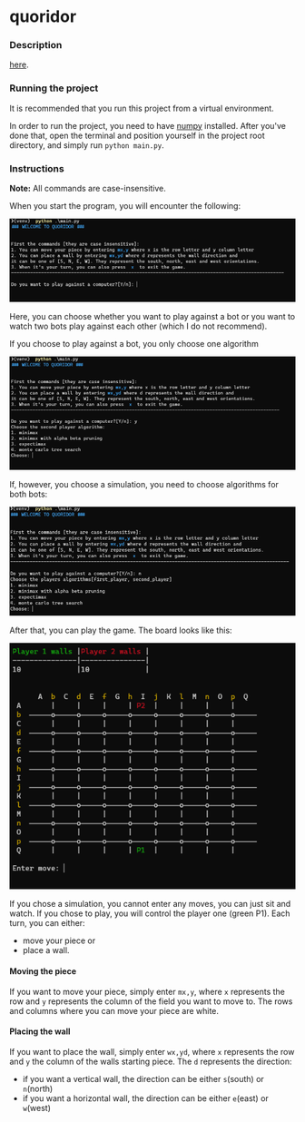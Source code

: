 # quoridor

### Description

[here](https://en.wikipedia.org/wiki/Quoridor).

### Running the project

It is recommended that you run this project from a virtual environment.

In order to run the project, you need to have [numpy](https://numpy.org/) installed. After you've done that, open the
terminal and position yourself in the project root directory, and simply run `python main.py`.

### Instructions

**Note:** All commands are case-insensitive.

When you start the program, you will encounter the following:

![picture](resources/initial-screen.png)

Here, you can choose whether you want to play against a bot or you want to watch two bots play against each other (which
I do not recommend).

If you choose to play against a bot, you only choose one algorithm

![picture](resources/algorithms-1.png)

If, however, you choose a simulation, you need to choose algorithms for both bots:

![picture](resources/algorithms-2.png)

After that, you can play the game. The board looks like this:

![picture](resources/board.png)

If you chose a simulation, you cannot enter any moves, you can just sit and watch. If you chose to play, you will
control the player one (green P1). Each turn, you can either:

* move your piece or
* place a wall.

#### Moving the piece

If you want to move your piece, simply enter `mx,y`, where `x` represents the row and `y` represents the column of the
field you want to move to. The rows and columns where you can move your piece are white.

#### Placing the wall

If you want to place the wall, simply enter `wx,yd`, where `x` represents the row and `y` the column of the walls
starting piece. The `d` represents the direction:

* if you want a vertical wall, the direction can be either `s`(south) or `n`(north)
* if you want a horizontal wall, the direction can be either `e`(east) or `w`(west)
